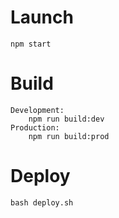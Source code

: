 # Launch
    npm start

# Build
    Development: 
        npm run build:dev
    Production:
        npm run build:prod

# Deploy 
    bash deploy.sh